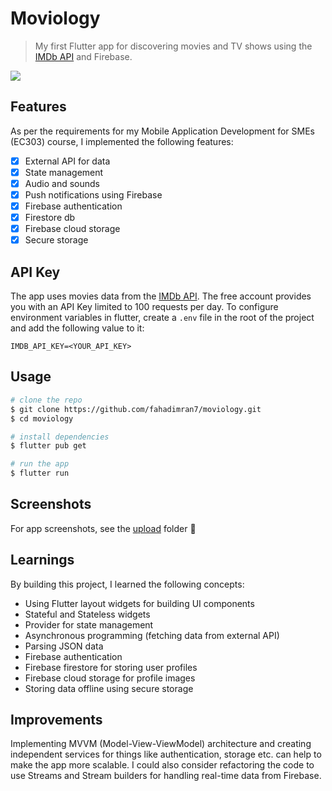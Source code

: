 # Moviology

> My first Flutter app for discovering movies and TV shows using the [IMDb API](https://developer.imdb.com/) and Firebase.

![](./upload/banner.png)

## Features

As per the requirements for my Mobile Application Development for SMEs (EC303) course, I implemented the following features:

- [x] External API for data
- [x] State management
- [x] Audio and sounds
- [x] Push notifications using Firebase
- [x] Firebase authentication
- [x] Firestore db
- [x] Firebase cloud storage
- [x] Secure storage

## API Key

The app uses movies data from the [IMDb API](https://imdb-api.com/). The free account provides you with an API Key limited to 100 requests per day.
To configure environment variables in flutter, create a `.env` file in the root of the project and add the following value to it:

```
IMDB_API_KEY=<YOUR_API_KEY>
```

## Usage

```bash
# clone the repo
$ git clone https://github.com/fahadimran7/moviology.git
$ cd moviology

# install dependencies
$ flutter pub get

# run the app
$ flutter run
```

## Screenshots

For app screenshots, see the [upload](https://github.com/fahadimran11/moviology/tree/master/upload) folder 🚀

## Learnings

By building this project, I learned the following concepts:

- Using Flutter layout widgets for building UI components
- Stateful and Stateless widgets
- Provider for state management
- Asynchronous programming (fetching data from external API)
- Parsing JSON data
- Firebase authentication
- Firebase firestore for storing user profiles
- Firebase cloud storage for profile images
- Storing data offline using secure storage

## Improvements

Implementing MVVM (Model-View-ViewModel) architecture and creating independent services for things like authentication, storage etc. can help to make the app more scalable. I could also consider refactoring the code to use Streams and Stream builders for handling real-time data from Firebase.
